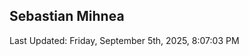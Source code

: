<h2>Sebastian Mihnea</h2>

<!--RECENT_ACTIVITY:start-->
<!--RECENT_ACTIVITY:end-->
<!--RECENT_ACTIVITY:last_update-->
Last Updated: Friday, September 5th, 2025, 8:07:03 PM
<!--RECENT_ACTIVITY:last_update_end-->

<!---LOL-STATS-START-HERE--->
<!---LOL-STATS-END-HERE--->
